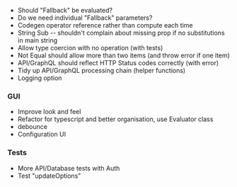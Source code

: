 - Should "Fallback" be evaluated?
- Do we need individual "Fallback" parameters?
- Codegen operator reference rather than compute each time
- String Sub -- shouldn't complain about missing prop if no substitutions in main string
- Allow type coercion with no operation (with tests)
- Not Equal should allow more than two items (and throw error if one item)
- API/GraphQL should reflect HTTP Status codes correctly (with error)
- Tidy up API/GraphQL processing chain (helper functions)
- Logging option

### GUI

- Improve look and feel
- Refactor for typescript and better organisation, use Evaluator class
- debounce
- Configuration UI

### Tests

- More API/Database tests with Auth
- Test "updateOptions"
